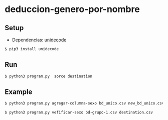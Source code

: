 # deduccion-genero-por-nombre

## Setup

- Dependencias:  [unidecode](https://pypi.org/project/Unidecode/)

```bash
$ pip3 install unidecode
```

## Run

```bash
$ python3 program.py  sorce destination
```

## Example

```bash
$ python3 program.py agregar-columna-sexo bd_unico.csv new_bd_unico.csv

$ python3 program.py vefificar-sexo bd-grupo-1.csv destination.csv
```
